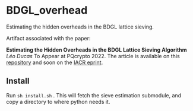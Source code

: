 # BDGL_overhead
Estimating the hidden overheads in the BDGL lattice sieving.

Artifact associated with the paper:

**Estimating the Hidden Overheads in the BDGL Lattice Sieving Algorithm**
_Léo Ducas_
To Appear at PQcrypto 2022.
The article is available on this [repository](article.pdf) and soon on the [IACR eprint](https://eprint.iacr.org/).


## Install

Run `sh install.sh` . This will fetch the sieve estimation submodule, and copy a directory to where python needs it.
